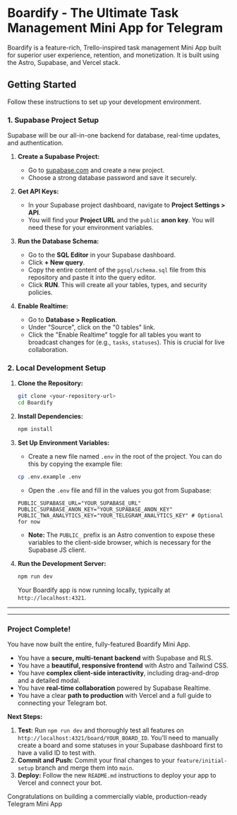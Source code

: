 # Boardify - The Ultimate Task Management Mini App for Telegram

Boardify is a feature-rich, Trello-inspired task management Mini App built for superior user experience, retention, and monetization. It is built using the Astro, Supabase, and Vercel stack.

## Getting Started

Follow these instructions to set up your development environment.

### 1. Supabase Project Setup

Supabase will be our all-in-one backend for database, real-time updates, and authentication.

1.  **Create a Supabase Project:**
    *   Go to [supabase.com](https://supabase.com) and create a new project.
    *   Choose a strong database password and save it securely.

2.  **Get API Keys:**
    *   In your Supabase project dashboard, navigate to **Project Settings > API**.
    *   You will find your **Project URL** and the `public` **anon key**. You will need these for your environment variables.

3.  **Run the Database Schema:**
    *   Go to the **SQL Editor** in your Supabase dashboard.
    *   Click **+ New query**.
    *   Copy the entire content of the `pgsql/schema.sql` file from this repository and paste it into the query editor.
    *   Click **RUN**. This will create all your tables, types, and security policies.

4.  **Enable Realtime:**
    *   Go to **Database > Replication**.
    *   Under "Source", click on the "0 tables" link.
    *   Click the "Enable Realtime" toggle for all tables you want to broadcast changes for (e.g., `tasks`, `statuses`). This is crucial for live collaboration.

### 2. Local Development Setup

1.  **Clone the Repository:**
    ```bash
    git clone <your-repository-url>
    cd Boardify
    ```

2.  **Install Dependencies:**
    ```bash
    npm install
    ```

3.  **Set Up Environment Variables:**
    *   Create a new file named `.env` in the root of the project. You can do this by copying the example file:
      ```bash
      cp .env.example .env
      ```
    *   Open the `.env` file and fill in the values you got from Supabase:
      ```
      PUBLIC_SUPABASE_URL="YOUR_SUPABASE_URL"
      PUBLIC_SUPABASE_ANON_KEY="YOUR_SUPABASE_ANON_KEY"
      PUBLIC_TWA_ANALYTICS_KEY="YOUR_TELEGRAM_ANALYTICS_KEY" # Optional for now
      ```
    *   **Note:** The `PUBLIC_` prefix is an Astro convention to expose these variables to the client-side browser, which is necessary for the Supabase JS client.

4.  **Run the Development Server:**
    ```bash
    npm run dev
    ```
    Your Boardify app is now running locally, typically at `http://localhost:4321`.

---


---

### **Project Complete!**

You have now built the entire, fully-featured Boardify Mini App.

*   You have a **secure, multi-tenant backend** with Supabase and RLS.
*   You have a **beautiful, responsive frontend** with Astro and Tailwind CSS.
*   You have **complex client-side interactivity**, including drag-and-drop and a detailed modal.
*   You have **real-time collaboration** powered by Supabase Realtime.
*   You have a clear **path to production** with Vercel and a full guide to connecting your Telegram bot.

**Next Steps:**
1.  **Test:** Run `npm run dev` and thoroughly test all features on `http://localhost:4321/board/YOUR_BOARD_ID`. You'll need to manually create a board and some statuses in your Supabase dashboard first to have a valid ID to test with.
2.  **Commit and Push:** Commit your final changes to your `feature/initial-setup` branch and merge them into `main`.
3.  **Deploy:** Follow the new `README.md` instructions to deploy your app to Vercel and connect your bot.

Congratulations on building a commercially viable, production-ready Telegram Mini App